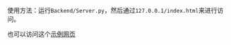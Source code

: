 使用方法：运行`Backend/Server.py`，然后通过`127.0.0.1/index.html`来进行访问。

也可以访问这个[示例网页](https://ustczf.com/nba/index.html)


